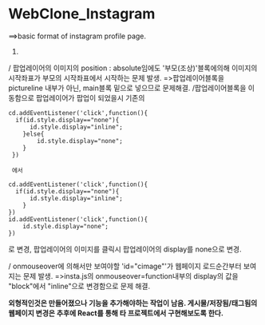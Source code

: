 # WebClone_Instagram

==>basic format of instagram profile page.

1.

/ 팝업레이어의 이미지의 position : absolute임에도 '부모(조상)'블록에의해 이미지의 시작좌표가 부모의 시작좌표에서 시작하는 문제 발생.
=>팝업레이어블록을 pictureline 내부가 아닌, main블록 밑으로 넣으므로 문제해결.
  /팝업레이어블록을 이동함으로 팝업레이어가 팝업이 되었을시 기존의 
  
    cd.addEventListener('click',function(){
      if(id.style.display=="none"){
          id.style.display="inline";
        }else{
            id.style.display="none";
        }
     })
     
     에서
     
    cd.addEventListener('click',function(){
      if(id.style.display=="none"){
          id.style.display="inline";
        }
    })
    id.addEventListener('click',function(){
        id.style.display="none";
    })
    
   로 변경, 팝업레이어의 이미지를 클릭시 팝업레이어의 display를 none으로 변경.
    
/ onmouseover에 의해서만 보여야할 'id="cimage"'가 웹페이지 로드순간부터 보여지는 문제 발생.
=>insta.js의 onmouseover=function내부의 display의 값을 "block"에서 "inline"으로 변경함으로 문제 해결.

**외형적인것은 만들어졌으나 기능을 추가해야하는 작업이 남음. 게시물/저장됨/태그됨의 웹페이지 변경은 추후에 React를 통해 타 프로젝트에서 구현해보도록 한다.**
